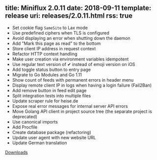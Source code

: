 title: Miniflux 2.0.11
date: 2018-09-11
template: release
uri: releases/2.0.11.html
rss: true
---
* Set cookie flag `SameSite` to Lax mode
* Use predefined ciphers when TLS is configured
* Avoid displaying an error when shutting down the daemon
* Add "Mark this page as read" to the bottom
* Store client IP address in request context
* Refactor HTTP context handling
* Make user creation via environment variables idempotent
* Use regular text version of ✔︎ instead of emoji version on iOS
* Add toggle status button to entry page
* Migrate to Go Modules and Go 1.11
* Show count of feeds with permanent errors in header menu
* Display remote client IP in logs when having a login failure (Fail2Ban)
* Add remove button in feed edit page
* Split integration tests into multiple files
* Update scraper rule for heise.de
* Expose real error messages for internal server API errors
* Move Golang API client in project source tree (the separate project is deprecated)
* Use canonical imports
* Add Procfile
* Create database package (refactoring)
* Update user agent with new website URL
* Update German translation

[Downloads](https://github.com/miniflux/miniflux/releases/tag/2.0.11)
